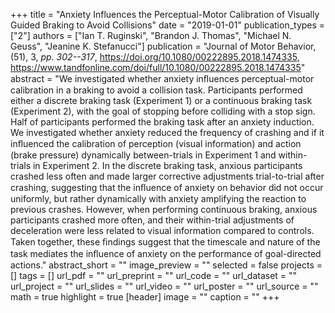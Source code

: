 +++
title = "Anxiety Influences the Perceptual-Motor Calibration of Visually Guided Braking to Avoid Collisions"
date = "2019-01-01"
publication_types = ["2"]
authors = ["Ian T. Ruginski", "Brandon J. Thomas", "Michael N. Geuss", "Jeanine K. Stefanucci"]
publication = "Journal of Motor Behavior, (51), 3, _pp. 302--317_, https://doi.org/10.1080/00222895.2018.1474335, https://www.tandfonline.com/doi/full/10.1080/00222895.2018.1474335"
abstract = "We investigated whether anxiety inﬂuences perceptual-motor calibration in a braking to avoid a collision task. Participants performed either a discrete braking task (Experiment 1) or a continuous braking task (Experiment 2), with the goal of stopping before colliding with a stop sign. Half of participants performed the braking task after an anxiety induction. We investigated whether anxiety reduced the frequency of crashing and if it inﬂuenced the calibration of perception (visual information) and action (brake pressure) dynamically between-trials in Experiment 1 and within-trials in Experiment 2. In the discrete braking task, anxious participants crashed less often and made larger corrective adjustments trial-to-trial after crashing, suggesting that the inﬂuence of anxiety on behavior did not occur uniformly, but rather dynamically with anxiety amplifying the reaction to previous crashes. However, when performing continuous braking, anxious participants crashed more often, and their within-trial adjustments of deceleration were less related to visual information compared to controls. Taken together, these ﬁndings suggest that the timescale and nature of the task mediates the inﬂuence of anxiety on the performance of goal-directed actions."
abstract_short = ""
image_preview = ""
selected = false
projects = []
tags = []
url_pdf = ""
url_preprint = ""
url_code = ""
url_dataset = ""
url_project = ""
url_slides = ""
url_video = ""
url_poster = ""
url_source = ""
math = true
highlight = true
[header]
image = ""
caption = ""
+++
